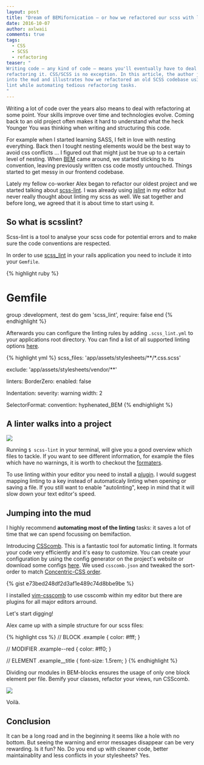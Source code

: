 ```yaml
---
layout: post
title: "Dream of BEMifornication – or how we refactored our scss with linting"
date: 2016-10-07
author: axlwaii
comments: true
tags:
  - CSS
  - SCSS
  - refactoring
teaser: "
Writing code – any kind of code – means you'll eventually have to deal with
refactoring it. CSS/SCSS is no exception. In this article, the author jumps
into the mud and illustrates how we refactored an old SCSS codebase using
lint while automating tedious refactoring tasks.
"
---
```



Writing a lot of code over the years also means to deal with refactoring at some point. Your skills improve over time and technologies evolve. Coming back to an old project often makes it hard to understand what the heck Younger You was thinking when writing and structuring this code.

For example when I started learning SASS, I felt in love with nesting everything. Back then I tought nesting elements would be the best way to avoid css conflicts … I figured out that might just be true up to a certain level of nesting. When [BEM](http://getbem.com/) came around, we started sticking to its convention, leaving previously written css code mostly untouched. Things started to get messy in our frontend codebase.

Lately my fellow co-worker Alex began to refactor our oldest project and we started talking about [scss-lint](https://github.com/brigade/scss-lint/). I was already using [jslint](http://jslint.com/) in my editor but never really thought about linting my scss as well. We sat together and before long, we agreed that it is about time to start using it.

## So what is scsslint?

Scss-lint is a tool to analyse your scss code for potential errors and to make sure the code conventions are respected.

In order to use [scss_lint](https://github.com/brigade/scss-lint) in your rails application you need to include it into your `Gemfile`.

{% highlight ruby %}
# Gemfile
group :development, :test do
  gem 'scss_lint', require: false
end
{% endhighlight %}

Afterwards you can configure the linting rules by adding `.scss_lint.yml` to your applications root directory. You can find a list of all supported linting options [here](https://github.com/brigade/scss-lint/blob/master/lib/scss_lint/linter/README.md).

{% highlight yml %}
scss_files: 'app/assets/stylesheets/**/*.css.scss'

exclude: 'app/assets/stylesheets/vendor/**'

linters:
  BorderZero:
    enabled: false

  Indentation:
    severity: warning
    width: 2

  SelectorFormat:
    convention: hyphenated_BEM
{% endhighlight %}

## A linter walks into a project

![](https://3.bp.blogspot.com/-mB2Cx3d05u4/UOoAHp1BU0I/AAAAAAAAFBc/SWdJcAmH7Vk/w1200-h630-p-nu/troy-barnes.gif)

Running `$ scss-lint` in your terminal, will give you a good overview which files to tackle. If you want to see different information, for example the files which have no warnings, it is worth to checkout the [formaters](https://github.com/brigade/scss-lint#formatters).

To use linting within your editor you need to install a [plugin](https://github.com/brigade/scss-lint#editor-integration). I would suggest mapping linting to a key instead of automaticaly linting when opening or saving a file. If you still want to enable "autolinting", keep in mind that it will slow down your text editor's speed.

## Jumping into the mud

I highly recommend **automating most of the linting** tasks: it saves a lot of time that we can spend focussing on bemifaction.

Introducing [CSScomb](http://csscomb.com/). This is a fantastic tool for automatic linting. It formats your code very efficiently and it's easy to customize. You can create your configuration by using the config generator on the project's website
or download some configs [here](https://github.com/csscomb/csscomb.js/tree/dev/config).
We used `csscomb.json` and tweaked the sort-order to match [Concentric-CSS order](https://github.com/brandon-rhodes/Concentric-CSS).

{% gist e73bed248df2d3af1e489c74d8bbe9be %}

I installed [vim-csscomb](https://github.com/csscomb/vim-csscomb) to use csscomb within my editor but there are plugins for all major editors arround.

Let's start digging!

Alex came up with a simple structure for our scss files:

{% highlight css %}
// BLOCK
.example {
    color: #fff;
}

// MODIFIER
.example--red {
    color: #ff0;
}

// ELEMENT
.example__title {
    font-size: 1.5rem;
}
{% endhighlight %}

Dividing our modules in BEM-blocks ensures the usage of only one block element per file.
Bemify your classes, refactor your views, run CSScomb.

![](https://images.duckduckgo.com/iu/?u=http%3A%2F%2Fmedia.riffsy.com%2Fimages%2F3ccc0e15cbf9bee22c30701649065643%2Ftenor.gif&f=1)

Voilà.

## Conclusion

It can be a long road and in the beginning it seems like a hole with no bottom. But seeing the warning and error messages disappear can be very rewarding. Is it fun? No. Do you end up with cleaner code, better maintainablity and less conflicts in your stylesheets? Yes.

